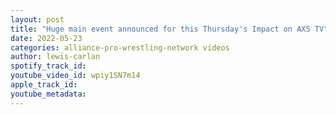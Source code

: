 ```yaml
---
layout: post
title: "Huge main event announced for this Thursday's Impact on AXS TV"
date: 2022-05-23
categories: alliance-pro-wrestling-network videos
author: lewis-carlan
spotify_track_id: 
youtube_video_id: wpiy1SN7m14
apple_track_id: 
youtube_metadata: 
---
```

